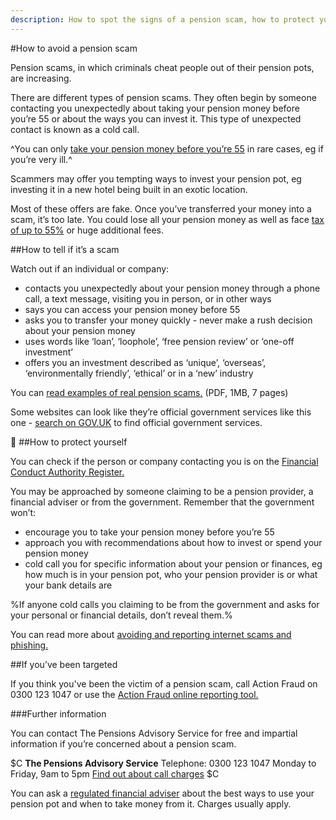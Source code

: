 ```yaml
---
description: How to spot the signs of a pension scam, how to protect yourself, and what to do if you've been targeted.
---
```

#How to avoid a pension scam

Pension scams, in which criminals cheat people out of their pension pots, are increasing.

There are different types of pension scams. They often begin by someone contacting you unexpectedly about taking your pension money before you’re 55 or about the ways you can invest it. This type of unexpected contact is known as a cold call.

^You can only [take your pension money before you’re 55](https://www.gov.uk/early-retirement-pension/personal-and-workplace-pensions) in rare cases, eg if you’re very ill.^

Scammers may offer you tempting ways to invest your pension pot, eg investing it in a new hotel being built in an exotic location.

Most of these offers are fake. Once you’ve transferred your money into a scam, it’s too late. You could lose all your pension money as well as face [tax of up to 55%](https://www.gov.uk/tax-on-pension/higher-tax-on-unauthorised-payments) or huge additional fees.


##How to tell if it’s a scam

Watch out if an individual or company:

* contacts you unexpectedly about your pension money through a phone call, a text message, visiting you in person, or in other ways
* says you can access your pension money before 55
* asks you to transfer your money quickly - never make a rush decision about your pension money
* uses words like ‘loan’, ‘loophole’, ‘free pension review’ or ‘one-off investment’
* offers you an investment described as ‘unique’, ‘overseas’, ‘environmentally friendly’, ‘ethical’ or in a ‘new’ industry

You can [read examples of real pension scams.](http://www.pensionsadvisoryservice.org.uk/publications-files/uploads/pension-scam-booklet_7_page.pdf) (PDF, 1MB, 7 pages)

Some websites can look like they’re official government services like this one - [search on GOV.UK](https://www.gov.uk) to find official government services.



##How to protect yourself


You can check if the person or company contacting you is on the [Financial Conduct Authority Register.](http://www.fca.org.uk/register)

You may be approached by someone claiming to be a pension provider, a financial adviser or from the government. Remember that the government won’t:

* encourage you to take your pension money before you’re 55
* approach you with recommendations about how to invest or spend your pension money
* cold call you for specific information about your pension or finances, eg how much is in your pension pot, who your pension provider is or what your bank details are

%If anyone cold calls you claiming to be from the government and asks for your personal or financial details, don’t reveal them.%

You can read more about [avoiding and reporting internet scams and phishing.](https://www.gov.uk/report-suspicious-emails-websites-phishing)


##If you’ve been targeted


If you think you've been the victim of a pension scam, call Action Fraud on 0300 123 1047 or use the [Action Fraud online reporting tool.](http://www.actionfraud.police.uk/report-a-fraud-including-online-crime)


###Further information

You can contact The Pensions Advisory Service for free and impartial information if you’re
concerned about a pension scam.

$C
**The Pensions Advisory Service**
Telephone: 0300 123 1047
Monday to Friday, 9am to 5pm
[Find out about call charges](https://www.gov.uk/call-charges)
$C


You can ask a [regulated financial adviser](http://www.fsa.gov.uk/register/home.do) about the best ways to use your pension pot and when to take money from it. Charges usually apply.
